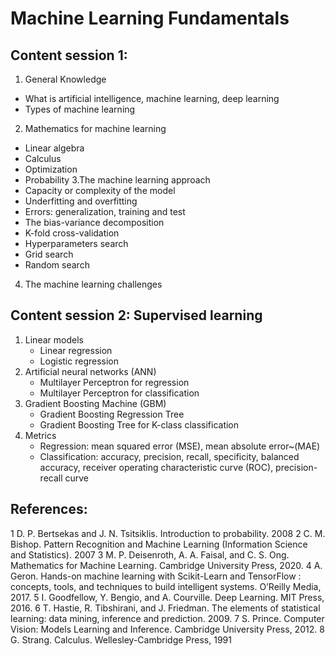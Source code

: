 # Machine Learning Fundamentals
## Content session 1:

1.  General Knowledge
 - What is artificial intelligence, machine learning, deep learning
 - Types of machine learning 
2. Mathematics for machine learning
 - Linear algebra
 - Calculus
 - Optimization
 - Probability
3.The machine learning approach
 - Capacity or complexity of the model
 - Underfitting and overfitting
 - Errors: generalization, training and test
 - The bias-variance decomposition
 - K-fold cross-validation
 - Hyperparameters search
 - Grid search
 - Random search
 4. The machine learning challenges

## Content session 2: Supervised learning

1. Linear models
   - Linear regression
   - Logistic regression 
2. Artificial neural networks (ANN)
   - Multilayer Perceptron for regression
   - Multilayer Perceptron for classification
3. Gradient Boosting Machine (GBM)
   - Gradient Boosting Regression Tree
   - Gradient Boosting Tree for K-class classification
4. Metrics
   - Regression: mean squared error (MSE), mean absolute error~(MAE)
   - Classification: accuracy, precision, recall, specificity, balanced accuracy, receiver operating characteristic curve (ROC), precision-recall curve

## References:
1  D. P. Bertsekas and J. N. Tsitsiklis. Introduction to probability. 2008
2  C. M. Bishop. Pattern Recognition and Machine Learning (Information Science and Statistics). 2007
3  M. P. Deisenroth, A. A. Faisal, and C. S. Ong. Mathematics for Machine Learning. Cambridge University Press, 2020.
4  A. Geron. Hands-on machine learning with Scikit-Learn and TensorFlow : concepts, tools, and techniques to build intelligent systems. O’Reilly Media, 2017.
5  I. Goodfellow, Y. Bengio, and A. Courville. Deep Learning. MIT Press, 2016.
6  T. Hastie, R. Tibshirani, and J. Friedman. The elements of statistical learning: data mining, inference and prediction. 2009.
7  S. Prince. Computer Vision: Models Learning and Inference. Cambridge University Press, 2012.
8  G. Strang. Calculus. Wellesley-Cambridge Press, 1991